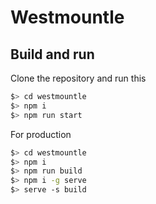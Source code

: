 # Westmountle

## Build and run

Clone the repository and run this
```bash
$> cd westmountle
$> npm i
$> npm run start
```
For production
```bash
$> cd westmountle
$> npm i
$> npm run build
$> npm i -g serve
$> serve -s build
```
